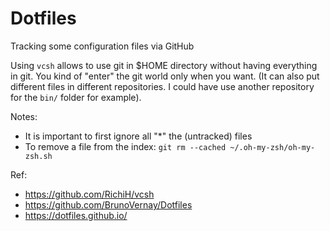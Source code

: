 # Dotfiles
Tracking some configuration files via GitHub

Using `vcsh` allows to use git in $HOME directory without having everything in git. You kind of "enter" the git world only when you want. 
(It can also put different files in different repositories. I could have use another repository for the `bin/` folder for example).


Notes:
- It is important to first ignore all "*" the (untracked) files
- To remove a file from the index: `git rm --cached ~/.oh-my-zsh/oh-my-zsh.sh`


Ref:
- https://github.com/RichiH/vcsh
- https://github.com/BrunoVernay/Dotfiles 
- https://dotfiles.github.io/

